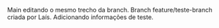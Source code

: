 
Main editando o mesmo trecho da branch.
Branch feature/teste-branch criada por Laís.
Adicionando informações de teste.

